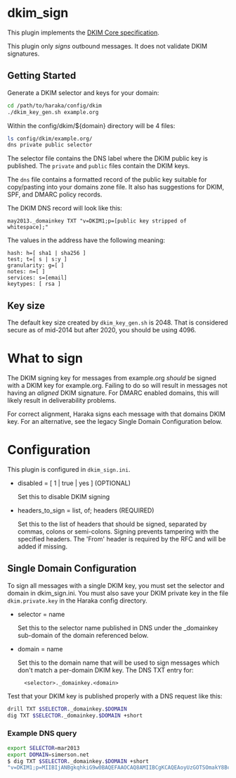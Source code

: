 # dkim_sign

This plugin implements the [DKIM Core specification](dkimcore.org).

This plugin only *signs* outbound messages. It does not validate DKIM signatures.


## Getting Started

Generate a DKIM selector and keys for your domain:

```sh
cd /path/to/haraka/config/dkim
./dkim_key_gen.sh example.org
```

Within the config/dkim/${domain} directory will be 4 files:

```sh
ls config/dkim/example.org/
dns private public selector
```

The selector file contains the DNS label where the DKIM public key is published. The `private` and `public` files contain the DKIM keys.

The `dns` file contains a formatted record of the public key suitable for copy/pasting into your domains zone file. It also has suggestions for DKIM, SPF, and DMARC policy records.

The DKIM DNS record will look like this:

    may2013._domainkey TXT "v=DKIM1;p=[public key stripped of whitespace];"

The values in the address have the following meaning:

    hash: h=[ sha1 | sha256 ]
    test; t=[ s | s:y ]
    granularity: g=[ ]
    notes: n=[ ]
    services: s=[email]
    keytypes: [ rsa ]


## Key size

The default key size created by `dkim_key_gen.sh` is 2048. That is considered secure as of mid-2014 but after 2020, you should be using 4096.

# What to sign

The DKIM signing key for messages from example.org *should* be signed with
 a DKIM key for example.org. Failing to do so will result in messages not
having an *aligned* DKIM signature. For DMARC enabled domains, this will
likely result in deliverability problems.

For correct alignment, Haraka signs each message with that domains DKIM key.
For an alternative, see the legacy Single Domain Configuration below.


# Configuration

This plugin is configured in `dkim_sign.ini`.

- disabled = [ 1 | true | yes ]             (OPTIONAL)

    Set this to disable DKIM signing

- headers\_to\_sign = list, of; headers       (REQUIRED)

    Set this to the list of headers that should be signed, separated by commas, colons or semi-colons. Signing prevents tampering with the specified headers.
    The 'From' header is required by the RFC and will be added if missing.


## Single Domain Configuration

To sign all messages with a single DKIM key, you must set the selector and domain in dkim_sign.ini. You must also save your DKIM private key in the file `dkim.private.key` in the Haraka config directory.

- selector = name

    Set this to the selector name published in DNS under the
    \_domainkey sub-domain of the domain referenced below.

- domain = name

    Set this to the domain name that will be used to sign messages
    which don't match a per-domain DKIM key.  The DNS TXT entry for:

        <selector>._domainkey.<domain>

Test that your DKIM key is published properly with a DNS request like this:

```sh
drill TXT $SELECTOR._domainkey.$DOMAIN
dig TXT $SELECTOR._domainkey.$DOMAIN +short
```

### Example DNS query

```sh
export SELECTOR=mar2013
export DOMAIN=simerson.net
$ dig TXT $SELECTOR._domainkey.$DOMAIN +short
"v=DKIM1;p=MIIBIjANBgkqhkiG9w0BAQEFAAOCAQ8AMIIBCgKCAQEAoyUzGOTSOmakY8BcxXgi0mN/nFegLBPs7aaGQUtjHfa8yUrt9T2j6GSXgdjLuG3R43WjePQv3RHzc+bwwOkdw0XDOXiztn5mhrlaflbVr5PMSTrv64/cpFQKLtgQx8Vgqp7Dh3jw13rLomRTqJFgMrMHdhIibZEa69gtuAfDqoeXo6QDSGk5JuBAeRHEH27FriHulg5ob" "4F4lmh7fMFVsDGkQEF6jaIVYqvRjDyyQed3R3aTJX3fpb3QrtRqvfn/LAf+3kzW58AjsERpsNCSTD2RquxbnyoR/1wdGKb8cUlD/EXvqtvpVnOzHeSeMEqex3kQI8HOGsEehWZlKd+GqwIDAQAB"
```
